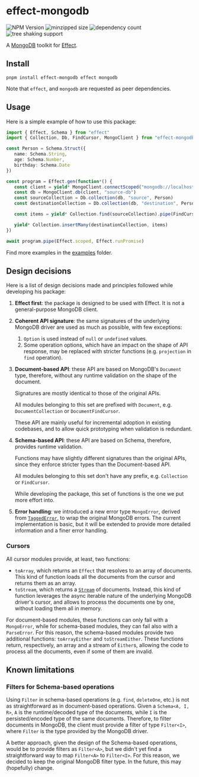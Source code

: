 # effect-mongodb

![NPM Version](https://img.shields.io/npm/v/effect-mongodb?link=https%3A%2F%2Fwww.npmjs.com%2Fpackage%2Feffect-mongodb)
![minzipped size](https://badgen.net/bundlephobia/minzip/effect-mongodb)
![dependency count](https://badgen.net/bundlephobia/dependency-count/effect-mongodb)
![tree shaking support](https://badgen.net/bundlephobia/tree-shaking/effect-mongodb)

A [MongoDB](https://github.com/mongodb/node-mongodb-native) toolkit for [Effect](https://github.com/Effect-TS/effect/).

## Install

```shell
pnpm install effect-mongodb effect mongodb
```

Note that `effect`, and `mongodb` are requested as peer dependencies.

## Usage

Here is a simple example of how to use this package:

```typescript
import { Effect, Schema } from "effect"
import { Collection, Db, FindCursor, MongoClient } from "effect-mongodb"

const Person = Schema.Struct({
   name: Schema.String,
   age: Schema.Number,
   birthday: Schema.Date
})

const program = Effect.gen(function*() {
   const client = yield* MongoClient.connectScoped("mongodb://localhost:27017")
   const db = MongoClient.db(client, "source-db")
   const sourceCollection = Db.collection(db, "source", Person)
   const destinationCollection = Db.collection(db, "destination", Person)

   const items = yield* Collection.find(sourceCollection).pipe(FindCursor.toArray)

   yield* Collection.insertMany(destinationCollection, items)
})

await program.pipe(Effect.scoped, Effect.runPromise)
```

Find more examples in the [examples](./examples) folder.

## Design decisions

Here is a list of design decisions made and principles followed while developing his package:
1. **Effect first**: the package is designed to be used with Effect. It is not a general-purpose MongoDB client.
2. **Coherent API signature**: the same signatures of the underlying MongoDB driver are used as much as possible, with
   few exceptions:
   1. `Option` is used instead of `null` or `undefined` values.
   2. Some operation options, which have an impact on the shape of API response, may be replaced with stricter functions
      (e.g. `projection` in `find` operation).
3. **Document-based API**: these API are based on MongoDB's `Document` type, therefore, without any runtime validation
   on the shape of the document. 
   
   Signatures are mostly identical to those of the original APIs.
   
   All modules belonging to this set are prefixed with `Document`, e.g. `DocumentCollection` or `DocumentFindCursor`.
   
   These API are mainly useful for incremental adoption in existing codebases, and to allow quick prototyping when validation is redundant. 
4. **Schema-based API**: these API are based on Schema, therefore, provides runtime validation.
   
   Functions may have slightly different signatures than the original APIs, since they enforce stricter types than
   the Document-based API.
   
   All modules belonging to this set don't have any prefix, e.g. `Collection` or `FindCursor`.
   
   While developing the package, this set of functions is the one we put more effort into.
5. **Error handling**: we introduced a new error type `MongoError`, derived from 
   [`TaggedError`](https://effect.website/docs/data-types/data/#taggederror), to wrap the original MongoDB errors.
   The current implementation is basic, but it will be extended to provide more detailed information and a finer error
   handling.

### Cursors

All cursor modules provide, at least, two functions:
- `toArray`, which returns an `Effect` that resolves to an array of documents.
  This kind of function loads all the documents from the cursor and returns them as an array.
- `toStream`, which returns a [`Stream`](https://effect.website/docs/stream/introduction/) of documents.
  Instead, this kind of function leverages the async iterable nature of the underlying MongoDB driver's cursor, and
  allows to process the documents one by one, without loading them all in memory.

For document-based modules, these functions can only fail with a `MongoError`, while for schema-based modules, they can
fail also with a `ParseError`. For this reason, the schema-based modules provide two additional functions:
`toArrayEither` and `toStreamEither`. These functions return, respectively, an array and a stream of `Either`s, allowing
the code to process all the documents, even if some of them are invalid.

## Known limitations

### Filters for Schema-based operations

Using `Filter` in schema-based operations (e.g. `find`, `deleteOne`, etc.) is not as straightforward as in
document-based operations.
Given a `Schema<A, I, R>`, `A` is the runtime/decoded type of the documents, while `I` is the persisted/encoded type of
the same documents.
Therefore, to filter documents in MongoDB, the client must provide a filter of type `Filter<I>`, where `Filter` is the
type provided by the MongoDB driver.

A better approach, given the design of the Schema-based operations, would be to provide filters as `Filter<A>`, but
we didn't yet find a straightforward way to map `Filter<A>` to `Filter<I>`.
For this reason, we decided to keep the original MongoDB filter type.
In the future, this may (hopefully) change.
